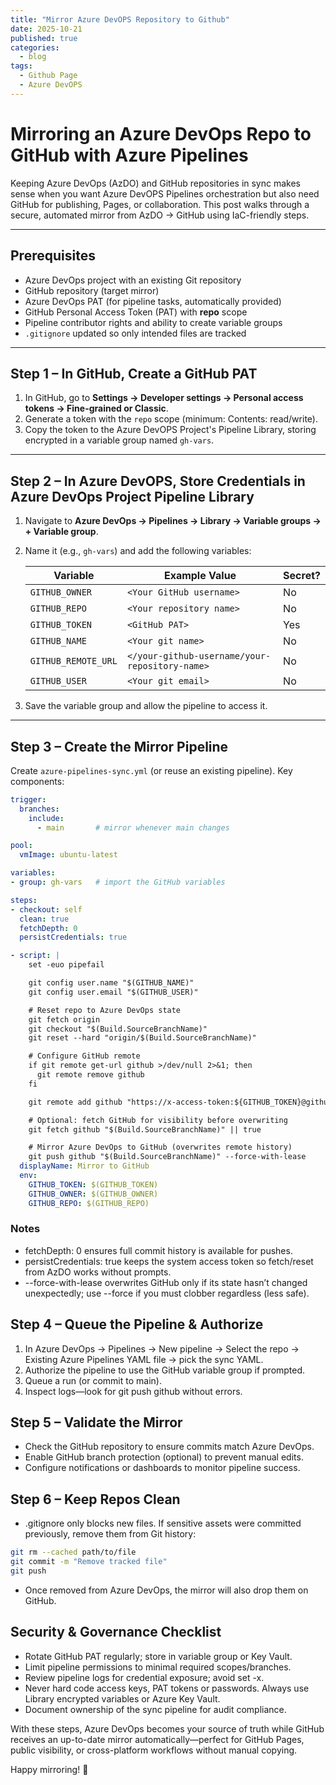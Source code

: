 ```yaml
---
title: "Mirror Azure DevOPS Repository to Github"
date: 2025-10-21
published: true
categories:
  - blog
tags:
  - Github Page
  - Azure DevOPS
---
```


# Mirroring an Azure DevOps Repo to GitHub with Azure Pipelines

Keeping Azure DevOps (AzDO) and GitHub repositories in sync makes sense when you want Azure DevOPS Pipelines orchestration but also need GitHub for publishing, Pages, or collaboration. This post walks through a secure, automated mirror from AzDO → GitHub using IaC-friendly steps.

---

## Prerequisites

- Azure DevOps project with an existing Git repository
- GitHub repository (target mirror)
- Azure DevOps PAT (for pipeline tasks, automatically provided)
- GitHub Personal Access Token (PAT) with **repo** scope
- Pipeline contributor rights and ability to create variable groups
- `.gitignore` updated so only intended files are tracked

---

## Step 1 – In GitHub, Create a GitHub PAT

1. In GitHub, go to **Settings → Developer settings → Personal access tokens → Fine-grained or Classic**.
2. Generate a token with the `repo` scope (minimum: Contents: read/write).
3. Copy the token to the Azure DevOPS Project's Pipeline Library, storing encrypted in a variable group named `gh-vars`.

---

## Step 2 – In Azure DevOPS, Store Credentials in Azure DevOps Project Pipeline Library

1. Navigate to **Azure DevOps → Pipelines → Library → Variable groups → + Variable group**.
2. Name it (e.g., `gh-vars`) and add the following variables:

   | Variable        | Example Value                            | Secret? |
   |-----------------|------------------------------------------|---------|
   | `GITHUB_OWNER`  | `<Your GitHub username>`                 | No      |
   | `GITHUB_REPO`   | `<Your repository name>`                 | No      |
   | `GITHUB_TOKEN`  | `<GitHub PAT>`                           | Yes     |
   | `GITHUB_NAME`   | `<Your git name>`                        | No      |
   | `GITHUB_REMOTE_URL`   | `</your-github-username/your-repository-name>` | No      |
   | `GITHUB_USER`   | `<Your git email>`                       | No      |
   

3. Save the variable group and allow the pipeline to access it.

---

## Step 3 – Create the Mirror Pipeline

Create `azure-pipelines-sync.yml` (or reuse an existing pipeline). Key components:

```yaml
trigger:
  branches:
    include:
      - main       # mirror whenever main changes

pool:
  vmImage: ubuntu-latest

variables:
- group: gh-vars   # import the GitHub variables

steps:
- checkout: self
  clean: true
  fetchDepth: 0
  persistCredentials: true

- script: |
    set -euo pipefail

    git config user.name "$(GITHUB_NAME)"
    git config user.email "$(GITHUB_USER)"

    # Reset repo to Azure DevOps state
    git fetch origin
    git checkout "$(Build.SourceBranchName)"
    git reset --hard "origin/$(Build.SourceBranchName)"

    # Configure GitHub remote
    if git remote get-url github >/dev/null 2>&1; then
      git remote remove github
    fi

    git remote add github "https://x-access-token:${GITHUB_TOKEN}@github.com/${GITHUB_OWNER}/${GITHUB_REPO}.git"

    # Optional: fetch GitHub for visibility before overwriting
    git fetch github "$(Build.SourceBranchName)" || true

    # Mirror Azure DevOps to GitHub (overwrites remote history)
    git push github "$(Build.SourceBranchName)" --force-with-lease
  displayName: Mirror to GitHub
  env:
    GITHUB_TOKEN: $(GITHUB_TOKEN)
    GITHUB_OWNER: $(GITHUB_OWNER)
    GITHUB_REPO: $(GITHUB_REPO)
```
### Notes

- fetchDepth: 0 ensures full commit history is available for pushes.
- persistCredentials: true keeps the system access token so fetch/reset from AzDO works without prompts.
- --force-with-lease overwrites GitHub only if its state hasn’t changed unexpectedly; use --force if you must clobber regardless (less safe).

## Step 4 – Queue the Pipeline & Authorize

1. In Azure DevOps → Pipelines → New pipeline → Select the repo → Existing Azure Pipelines YAML file → pick the sync YAML.
2. Authorize the pipeline to use the GitHub variable group if prompted.
3. Queue a run (or commit to main).
4. Inspect logs—look for git push github without errors.

## Step 5 – Validate the Mirror

- Check the GitHub repository to ensure commits match Azure DevOps.
- Enable GitHub branch protection (optional) to prevent manual edits.
- Configure notifications or dashboards to monitor pipeline success.

## Step 6 – Keep Repos Clean

- .gitignore only blocks new files. If sensitive assets were committed previously, remove them from Git history:
```bash
git rm --cached path/to/file
git commit -m "Remove tracked file"
git push
```
- Once removed from Azure DevOps, the mirror will also drop them on GitHub.

## Security & Governance Checklist

- Rotate GitHub PAT regularly; store in variable group or Key Vault.
- Limit pipeline permissions to minimal required scopes/branches.
- Review pipeline logs for credential exposure; avoid set -x.
- Never hard code access keys, PAT tokens or passwords. Always use Library encrypted variables or Azure Key Vault.
- Document ownership of the sync pipeline for audit compliance.

With these steps, Azure DevOps becomes your source of truth while GitHub receives an up-to-date mirror automatically—perfect for GitHub Pages, public visibility, or cross-platform workflows without manual copying.

Happy mirroring! 🚀